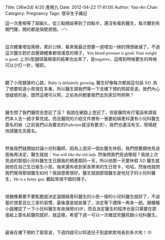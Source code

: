 Title: [36w2d] 4/20 產檢九
Date: 2012-04-22 17:41:00
Author: Yao-An Chan
Category: Pregnancy
Tags: 懷孕生子雜記


<div class='post'>
<span class="Apple-style-span" style="color: #191919; font-family: Calibri;"><span class="Apple-style-span" style="font-size: 14px; line-height: 20px;">這一次產檢等了超級久，從三點開始等到了四點半，還沒有看到醫生，每次聽到有開門聲，開的都是隔壁房間。&gt;"&lt;</span></span><br /><span class="Apple-style-span" style="color: #191919; font-family: Calibri;"><span class="Apple-style-span" style="font-size: 14px; line-height: 20px;"><br /></span></span><br /><span class="Apple-style-span" style="color: #191919; font-family: Calibri;"><span class="Apple-style-span" style="font-size: 14px; line-height: 20px;">這次體重增加兩磅，累計22磅，看來我最近想要一週增加一磅的理想破滅了。不過這次醫生對於血壓跟體重都很滿意的樣子，You blood pressure is good. Your weight is good. 上次</span></span><span class="Apple-style-span" style="color: #191919; font-family: Calibri; font-size: 14px; line-height: 20px;">b型鏈球菌檢查的結果也出來了，是negative，這樣到時候要生的時候可以少打一針，喔耶。</span><br /><span class="Apple-style-span" style="color: #191919; font-family: Calibri;"><span class="Apple-style-span" style="font-size: 14px; line-height: 20px;"><br /></span></span><br /><span class="Apple-style-span" style="color: #191919; font-family: Calibri;"><span class="Apple-style-span" style="font-size: 14px; line-height: 20px;">聽了小孩健康的心跳，Baby is definitely growing. 醫生好像每次都說這句話 XD &nbsp;為了想要知道小孩現在多重，所以醫生請我們等一下去樓下預約照超音波。我們內心很疑惑的是，既然這裡可以照，之前為何都要我們去別家診所照啊？</span></span><br /><span class="Apple-style-span" style="color: #191919; font-family: Calibri;"><span class="Apple-style-span" style="font-size: 14px; line-height: 20px;"><br /></span></span><br /><span class="Apple-style-span" style="color: #191919; font-family: Calibri;"><span class="Apple-style-span" style="font-size: 14px; line-height: 20px;">醫生問了我們醫院去登記了沒？ 我說在網路上登記了，但是醫院有打電話來請我們本人去一趟才算完成。而且醫院的介紹文件裡有一張要給婦產科還有小兒科醫生簽名的紙（之前我們以為要去的Parkview就沒有要求），我們也還沒有交，現場趕快請醫生先簽名。</span></span><br /><span class="Apple-style-span" style="color: #191919; font-family: Calibri;"><span class="Apple-style-span" style="font-size: 14px; line-height: 20px;"><br /></span></span><br /><span class="Apple-style-span" style="color: #191919; font-family: Calibri;"><span class="Apple-style-span" style="font-size: 14px; line-height: 20px;">然後我們就開始討論小兒科醫師，因為上週另一個女醫生休假，我們想要跟他見過面後再決定，醫生就說：You will like the old lady. 然後問我們見過哪個？我說上次見過的那個小兒科醫生生日跟我的預產期同一天，所以他那一天要休假 XD 醫生就說他在自己生日接生小孩，後來還有收到家長寄來的生日賀卡，哈哈。然後他就問我們覺得那個醫生如何？我說感覺很好。醫生就說那個醫生是他兒子的小兒科醫生，He is a funny guy. 聽起來很不錯的樣子。</span></span><br /><span class="Apple-style-span" style="color: #191919; font-family: Calibri;"><span class="Apple-style-span" style="font-size: 14px; line-height: 20px;"><br /></span></span><br /><span class="Apple-style-span" style="color: #191919; font-family: Calibri;"><span class="Apple-style-span" style="font-size: 14px; line-height: 20px;">很猶豫著要不要乾脆就決定選跟婦產科醫生的小孩一樣的小兒科醫生就好了，不過基於很愛貨比三家的習慣，最後還是就放棄了，決定等下禮拜一再來一趟。跟櫃檯小姐確認了一下小兒科醫生有收保險IEHP，而且決定醫生的程序也是只需要在那張紙上簽名給醫院就好，就這樣，希望下週一可以一次確認完醫院跟小兒科醫生。</span></span><br /><span class="Apple-style-span" style="color: #191919; font-family: Calibri;"><span class="Apple-style-span" style="font-size: 14px; line-height: 20px;"><br /></span></span><br /><span class="Apple-style-span" style="color: #191919; font-family: Calibri;"><span class="Apple-style-span" style="font-size: 14px; line-height: 20px;">最後在樓下預約了超音波，下週四就可以知道兒子到底默默地長到多大啦！:D</span></span></div>
